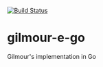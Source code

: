 [![Build Status](https://travis-ci.org/gilmour-libs/gilmour-e-go.svg?branch=master)](https://travis-ci.org/gilmour-libs/gilmour-e-go)

# gilmour-e-go
Gilmour's implementation in Go
